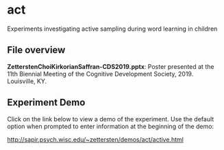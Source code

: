 # act
Experiments investigating active sampling during word learning in children

## File overview

**ZetterstenChoiKirkorianSaffran-CDS2019.pptx**: Poster presented at the 11th Biennial Meeting of the Cognitive Development Society, 2019. Louisville, KY.

## Experiment Demo

Click on the link below to view a demo of the experiment. Use the default option when prompted to enter information at the beginning of the demo:

http://sapir.psych.wisc.edu/~zettersten/demos/act/active.html
